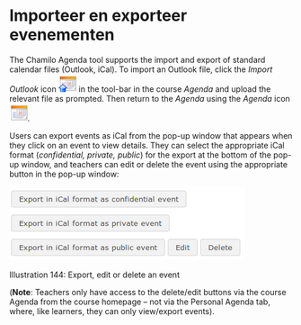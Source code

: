 # Importeer en exporteer evenementen

The Chamilo Agenda tool supports the import and export of standard calendar files \(Outlook, iCal\). To import an Outlook file, click the _Import Outlook_ icon ![](../../.gitbook/assets/graphics264.png) in the tool-bar in the course _Agenda_ and upload the relevant file as prompted. Then return to the _Agenda_ using the _Agenda_ icon ![](../../.gitbook/assets/graphics267.png).

Users can export events as iCal from the pop-up window that appears when they click on an event to view details. They can select the appropriate iCal format \(_confidential, private, public_\) for the export at the bottom of the pop-up window, and teachers can edit or delete the event using the appropriate button in the pop-up window:

![](../../.gitbook/assets/graphics270.png)

Illustration 144: Export, edit or delete an event

\(**Note**: Teachers only have access to the delete/edit buttons via the course Agenda from the course homepage – not via the Personal Agenda tab, where, like learners, they can only view/export events\).

